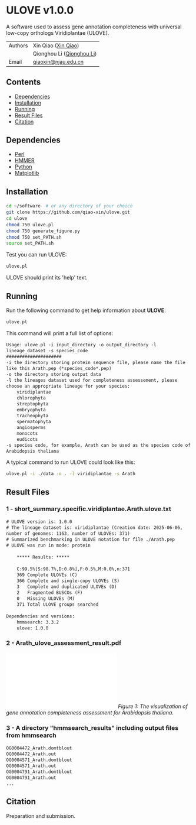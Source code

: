 # ULOVE v1.0.0
A software used to assess gene annotation completeness with universal low-copy orthologs Viridiplantae (ULOVE).

| | |
| --- | --- |
| Authors | Xin Qiao ([Xin Qiao](https://github.com/qiao-xin)) |
| | Qionghou Li ([Qionghou Li](https://github.com/LQHHHHH)) |
| Email   | <qiaoxin@njau.edu.cn> |

## Contents
* [Dependencies](#dependencies)
* [Installation](#installation)
* [Running](#running)
* [Result Files](#result-files)
* [Citation](#citation)

## Dependencies

- [Perl](https://www.perl.org)
- [HMMER](http://hmmer.org)
- [Python](https://www.python.org)
- [Matplotlib](https://matplotlib.org)

## Installation

```bash
cd ~/software  # or any directory of your choice
git clone https://github.com/qiao-xin/ulove.git
cd ulove
chmod 750 ulove.pl
chmod 750 generate_figure.py
chmod 750 set_PATH.sh
source set_PATH.sh
```

Test you can run ULOVE:
```bash
ulove.pl
```
ULOVE should print its 'help' text.

## Running

Run the following command to get help information about **ULOVE**:

```bash
ulove.pl
```

This command will print a full list of options:
```
Usage: ulove.pl -i input_directory -o output_directory -l lineage_dataset -s species_code
#####################
-i the directory storing protein sequence file, please name the file like this Arath.pep (*species_code*.pep)
-o the directory storing output data
-l the lineages dataset used for completeness assessement, please choose an appropriate lineage for your species:
    viridiplantae
    chlorophyta
    streptophyta
    embryophyta
    tracheophyta
    spermatophyta
    angiosperms
    monocots
    eudicots
-s species code, for example, Arath can be used as the species code of Arabidopsis thaliana
```

A typical command to run ULOVE could look like this:
```bash
ulove.pl -i ./data -o . -l viridiplantae -s Arath
```

## Result Files
### 1 - short_summary.specific.viridiplantae.Arath.ulove.txt
```
# ULOVE version is: 1.0.0
# The lineage dataset is: viridiplantae (Creation date: 2025-06-06, number of genomes: 1163, number of ULOVEs: 371)
# Summarized benchmarking in ULOVE notation for file ./Arath.pep
# ULOVE was run in mode: protein

	***** Results: *****

	C:99.5%[S:98.7%,D:0.8%],F:0.5%,M:0.0%,n:371
	369	Complete ULOVEs (C)
	366	Complete and single-copy ULOVEs (S)
	3	Complete and duplicated ULOVEs (D)
	2	Fragmented BUSCOs (F)
	0	Missing ULOVEs (M)
	371	Total ULOVE groups searched

Dependencies and versions:
	hmmsearch: 3.3.2
	ulove: 1.0.0
```

### 2 - Arath_ulove_assessment_result.pdf
![Arath_ulove_assessment_result](/data/Arath_ulove_assessment_result.pdf)
*Figure 1: The visualization of gene annotation completeness assessment for Arabidopsis thaliana.*

### 3 - A directory "hmmsearch_results" including output files from hmmsearch
```
OG0004472_Arath.domtblout
OG0004472_Arath.out
OG0004571_Arath.domtblout
OG0004571_Arath.out
OG0004791_Arath.domtblout
OG0004791_Arath.out
...
```

## Citation
Preparation and submission.
